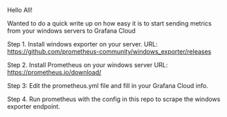 
Hello All! 

Wanted to do a quick write up on how easy it is to start sending metrics from your windows servers to Grafana Cloud

Step 1. Install windows exporter on your server. URL: https://github.com/prometheus-community/windows_exporter/releases

Step 2. Install Prometheus on your windows server URL: https://prometheus.io/download/

Step 3: Edit the prometheus.yml file and fill in your Grafana Cloud info. 

Step 4. Run prometheus with the config in this repo to scrape the windows exporter endpoint. 

